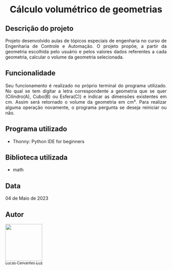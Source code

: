 <h1 align="center"> Cálculo volumétrico de geometrias </h1>

## Descrição do projeto

<p align="justify">
  Projeto desenvolvido aulas de tópicos especiais de engenharia no curso de Engenharia de Controle e Automação. O projeto propõe, a partir da geometria escolhida pelo
usuário e pelos valores dados referentes a cada geometria, calcular o volume da geometria selecionada.
</p>

## Funcionalidade

<p align="justify">
  Seu funcionamento é realizado no próprio terminal do programa utilizado. No qual se tem digitar a letra correspondente a geometria que se quer (Cilindro(A),
Cubo(B) ou Esfera(C)) e indicar as dimensões existentes em cm. Assim será retornado o volume da geometria em cm³. Para realizar alguma operação novamente, o
programa pergunta se deseja reiniciar ou não.
</p>

## Programa utilizado

* Thonny: Python IDE for beginners

## Biblioteca utilizada

* math

## Data

04 de Maio de 2023

## Autor

[<img src="https://avatars.githubusercontent.com/u/138393073?v=4" width=115><br><sub>Lucas Cervantes Luz</sub>](https://github.com/Cervas23) 
